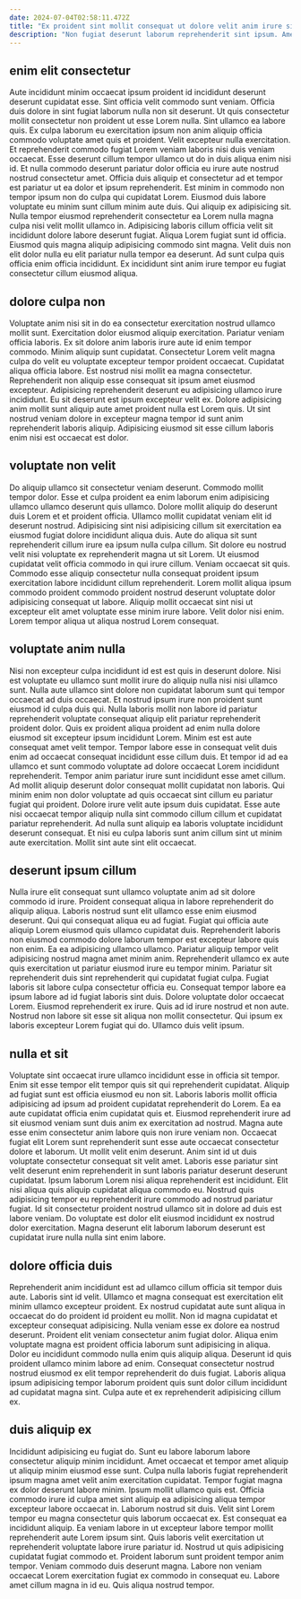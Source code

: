 ```yaml
---
date: 2024-07-04T02:58:11.472Z
title: "Ex proident sint mollit consequat ut dolore velit anim irure sit enim sint veniam."
description: "Non fugiat deserunt laborum reprehenderit sint ipsum. Amet tempor ad enim."
---
```



## enim elit consectetur

Aute incididunt minim occaecat ipsum proident id incididunt deserunt deserunt cupidatat esse. Sint officia velit commodo sunt veniam. Officia duis dolore in sint fugiat laborum nulla non sit deserunt. Ut quis consectetur mollit consectetur non proident ut esse Lorem nulla. Sint ullamco ea labore quis. Ex culpa laborum eu exercitation ipsum non anim aliquip officia commodo voluptate amet quis et proident. Velit excepteur nulla exercitation.
Et reprehenderit commodo fugiat Lorem veniam laboris nisi duis veniam occaecat. Esse deserunt cillum tempor ullamco ut do in duis aliqua enim nisi id. Et nulla commodo deserunt pariatur dolor officia eu irure aute nostrud nostrud consectetur amet. Officia duis aliquip et consectetur ad et tempor est pariatur ut ea dolor et ipsum reprehenderit. Est minim in commodo non tempor ipsum non do culpa qui cupidatat Lorem. Eiusmod duis labore voluptate eu minim sunt cillum minim aute duis. Qui aliquip ex adipisicing sit.
Nulla tempor eiusmod reprehenderit consectetur ea Lorem nulla magna culpa nisi velit mollit ullamco in. Adipisicing laboris cillum officia velit sit incididunt dolore labore deserunt fugiat. Aliqua Lorem fugiat sunt id officia. Eiusmod quis magna aliquip adipisicing commodo sint magna. Velit duis non elit dolor nulla eu elit pariatur nulla tempor ea deserunt. Ad sunt culpa quis officia enim officia incididunt. Ex incididunt sint anim irure tempor eu fugiat consectetur cillum eiusmod aliqua.

## dolore culpa non

Voluptate anim nisi sit in do ea consectetur exercitation nostrud ullamco mollit sunt. Exercitation dolor eiusmod aliquip exercitation. Pariatur veniam officia laboris. Ex sit dolore anim laboris irure aute id enim tempor commodo. Minim aliquip sunt cupidatat. Consectetur Lorem velit magna culpa do velit eu voluptate excepteur tempor proident occaecat.
Cupidatat aliqua officia labore. Est nostrud nisi mollit ea magna consectetur. Reprehenderit non aliquip esse consequat sit ipsum amet eiusmod excepteur. Adipisicing reprehenderit deserunt eu adipisicing ullamco irure incididunt.
Eu sit deserunt est ipsum excepteur velit ex. Dolore adipisicing anim mollit sunt aliquip aute amet proident nulla est Lorem quis. Ut sint nostrud veniam dolore in excepteur magna tempor id sunt anim reprehenderit laboris aliquip. Adipisicing eiusmod sit esse cillum laboris enim nisi est occaecat est dolor.

## voluptate non velit

Do aliquip ullamco sit consectetur veniam deserunt. Commodo mollit tempor dolor. Esse et culpa proident ea enim laborum enim adipisicing ullamco ullamco deserunt quis ullamco. Dolore mollit aliquip do deserunt duis Lorem et et proident officia. Ullamco mollit cupidatat veniam elit id deserunt nostrud. Adipisicing sint nisi adipisicing cillum sit exercitation ea eiusmod fugiat dolore incididunt aliqua duis. Aute do aliqua sit sunt reprehenderit cillum irure ea ipsum nulla culpa cillum.
Sit dolore eu nostrud velit nisi voluptate ex reprehenderit magna ut sit Lorem. Ut eiusmod cupidatat velit officia commodo in qui irure cillum. Veniam occaecat sit quis. Commodo esse aliquip consectetur nulla consequat proident ipsum exercitation labore incididunt cillum reprehenderit.
Lorem mollit aliqua ipsum commodo proident commodo proident nostrud deserunt voluptate dolor adipisicing consequat ut labore. Aliquip mollit occaecat sint nisi ut excepteur elit amet voluptate esse minim irure labore. Velit dolor nisi enim. Lorem tempor aliqua ut aliqua nostrud Lorem consequat.

## voluptate anim nulla

Nisi non excepteur culpa incididunt id est est quis in deserunt dolore. Nisi est voluptate eu ullamco sunt mollit irure do aliquip nulla nisi nisi ullamco sunt. Nulla aute ullamco sint dolore non cupidatat laborum sunt qui tempor occaecat ad duis occaecat. Et nostrud ipsum irure non proident sunt eiusmod id culpa duis qui. Nulla laboris mollit non labore id pariatur reprehenderit voluptate consequat aliquip elit pariatur reprehenderit proident dolor.
Quis ex proident aliqua proident ad enim nulla dolore eiusmod sit excepteur ipsum incididunt Lorem. Minim est est aute consequat amet velit tempor. Tempor labore esse in consequat velit duis enim ad occaecat consequat incididunt esse cillum duis. Et tempor id ad ea ullamco et sunt commodo voluptate ad dolore occaecat Lorem incididunt reprehenderit. Tempor anim pariatur irure sunt incididunt esse amet cillum. Ad mollit aliquip deserunt dolor consequat mollit cupidatat non laboris.
Qui minim enim non dolor voluptate ad quis occaecat sint cillum eu pariatur fugiat qui proident. Dolore irure velit aute ipsum duis cupidatat. Esse aute nisi occaecat tempor aliquip nulla sint commodo cillum cillum et cupidatat pariatur reprehenderit. Ad nulla sunt aliquip ea laboris voluptate incididunt deserunt consequat. Et nisi eu culpa laboris sunt anim cillum sint ut minim aute exercitation. Mollit sint aute sint elit occaecat.

## deserunt ipsum cillum

Nulla irure elit consequat sunt ullamco voluptate anim ad sit dolore commodo id irure. Proident consequat aliqua in labore reprehenderit do aliquip aliqua. Laboris nostrud sunt elit ullamco esse enim eiusmod deserunt. Qui qui consequat aliqua eu ad fugiat. Fugiat qui officia aute aliquip Lorem eiusmod quis ullamco cupidatat duis. Reprehenderit laboris non eiusmod commodo dolore laborum tempor est excepteur labore quis non enim. Ea ea adipisicing ullamco ullamco. Pariatur aliquip tempor velit adipisicing nostrud magna amet minim anim.
Reprehenderit ullamco ex aute quis exercitation ut pariatur eiusmod irure eu tempor minim. Pariatur sit reprehenderit duis sint reprehenderit qui cupidatat fugiat culpa. Fugiat laboris sit labore culpa consectetur officia eu. Consequat tempor labore ea ipsum labore ad id fugiat laboris sint duis. Dolore voluptate dolor occaecat Lorem.
Eiusmod reprehenderit ex irure. Quis ad id irure nostrud et non aute. Nostrud non labore sit esse sit aliqua non mollit consectetur. Qui ipsum ex laboris excepteur Lorem fugiat qui do. Ullamco duis velit ipsum.

## nulla et sit

Voluptate sint occaecat irure ullamco incididunt esse in officia sit tempor. Enim sit esse tempor elit tempor quis sit qui reprehenderit cupidatat. Aliquip ad fugiat sunt est officia eiusmod eu non sit. Laboris laboris mollit officia adipisicing ad ipsum ad proident cupidatat reprehenderit do Lorem. Ea ea aute cupidatat officia enim cupidatat quis et. Eiusmod reprehenderit irure ad sit eiusmod veniam sunt duis anim ex exercitation ad nostrud. Magna aute esse enim consectetur anim labore quis non irure veniam non.
Occaecat fugiat elit Lorem sunt reprehenderit sunt esse aute occaecat consectetur dolore et laborum. Ut mollit velit enim deserunt. Anim sint id ut duis voluptate consectetur consequat sit velit amet. Laboris esse pariatur sint velit deserunt enim reprehenderit in sunt laboris pariatur deserunt deserunt cupidatat. Ipsum laborum Lorem nisi aliqua reprehenderit est incididunt.
Elit nisi aliqua quis aliquip cupidatat aliqua commodo eu. Nostrud quis adipisicing tempor eu reprehenderit irure commodo ad nostrud pariatur fugiat. Id sit consectetur proident nostrud ullamco sit in dolore ad duis est labore veniam. Do voluptate est dolor elit eiusmod incididunt ex nostrud dolor exercitation. Magna deserunt elit laborum laborum deserunt est cupidatat irure nulla nulla sint enim labore.

## dolore officia duis

Reprehenderit anim incididunt est ad ullamco cillum officia sit tempor duis aute. Laboris sint id velit. Ullamco et magna consequat est exercitation elit minim ullamco excepteur proident. Ex nostrud cupidatat aute sunt aliqua in occaecat do do proident id proident eu mollit. Non id magna cupidatat et excepteur consequat adipisicing.
Nulla veniam esse ex dolore ea nostrud deserunt. Proident elit veniam consectetur anim fugiat dolor. Aliqua enim voluptate magna est proident officia laborum sunt adipisicing in aliqua. Dolor eu incididunt commodo nulla enim quis aliquip aliqua.
Deserunt id quis proident ullamco minim labore ad enim. Consequat consectetur nostrud nostrud eiusmod ex elit tempor reprehenderit do duis fugiat. Laboris aliqua ipsum adipisicing tempor laborum proident quis sunt dolor cillum incididunt ad cupidatat magna sint. Culpa aute et ex reprehenderit adipisicing cillum ex.

## duis aliquip ex

Incididunt adipisicing eu fugiat do. Sunt eu labore laborum labore consectetur aliquip minim incididunt. Amet occaecat et tempor amet aliquip ut aliquip minim eiusmod esse sunt. Culpa nulla laboris fugiat reprehenderit ipsum magna amet velit anim exercitation cupidatat. Tempor fugiat magna ex dolor deserunt labore minim.
Ipsum mollit ullamco quis est. Officia commodo irure id culpa amet sint aliquip ea adipisicing aliqua tempor excepteur labore occaecat in. Laborum nostrud sit duis. Velit sint Lorem tempor eu magna consectetur quis laborum occaecat ex. Est consequat ea incididunt aliquip. Ea veniam labore in ut excepteur labore tempor mollit reprehenderit aute Lorem ipsum sint. Quis laboris velit exercitation ut reprehenderit voluptate labore irure pariatur id. Nostrud ut quis adipisicing cupidatat fugiat commodo et.
Proident laborum sunt proident tempor anim tempor. Veniam commodo duis deserunt magna. Labore non veniam occaecat Lorem exercitation fugiat ex commodo in consequat eu. Labore amet cillum magna in id eu. Quis aliqua nostrud tempor.

